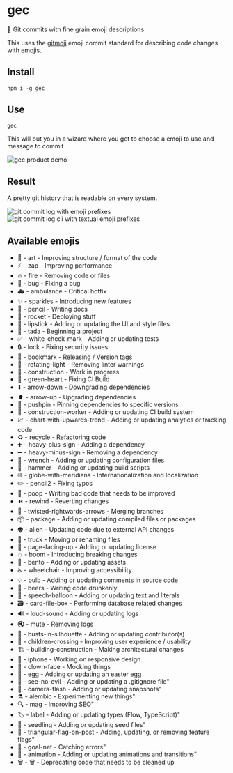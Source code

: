 # gec

🌈 Git commits with fine grain emoji descriptions

This uses the [gitmoji](https://gitmoji.carloscuesta.me) emoji commit standard for describing code changes with emojis.

## Install

    npm i -g gec

## Use

    gec

This will put you in a wizard where you get to choose a emoji to use and message to commit

![gec product demo](https://res.cloudinary.com/albin-groen/image/upload/v1594931115/gec-demo_a1n9j0.gif)

## Result

A pretty git history that is readable on every system.

![git commit log with emoji prefixes](https://res.cloudinary.com/albin-groen/image/upload/v1594932388/gec-result_ca7bpo.png)
![git commit log cli with textual emoji prefixes](https://res.cloudinary.com/albin-groen/image/upload/v1594932468/Screenshot_2020-07-16_at_22.47.41_jp4snx.png)

## Available emojis

- 🎨 - art - Improving structure / format of the code
- ⚡️ - zap - Improving performance
- 🔥 - fire - Removing code or files
- 🐛 - bug - Fixing a bug
- 🚑 - ambulance - Critical hotfix
- ✨ - sparkles - Introducing new features
- 📝 - pencil - Writing docs
- 🚀 - rocket - Deploying stuff
- 💄 - lipstick - Adding or updating the UI and style files
- 🎉 - tada - Beginning a project
- ✅ - white-check-mark - Adding or updating tests
- 🔒 - lock - Fixing security issues
- 🔖 - bookmark - Releasing / Version tags
- 🚨 - rotating-light - Removing linter warnings
- 🚧 - construction - Work in progress
- 💚 - green-heart - Fixing CI Build
- ⬇️ - arrow-down - Downgrading dependencies
- ⬆️ - arrow-up - Upgrading dependencies
- 📌 - pushpin - Pinning dependencies to specific versions
- 👷 - construction-worker - Adding or updating CI build system
- 📈 - chart-with-upwards-trend - Adding or updating analytics or tracking code
- ♻️ - recycle - Refactoring code
- ➕ - heavy-plus-sign - Adding a dependency
- ➖ - heavy-minus-sign - Removing a dependency
- 🔧 - wrench - Adding or updating configuration files
- 🔨 - hammer - Adding or updating build scripts
- 🌐 - globe-with-meridians - Internationalization and localization
- ✏️ - pencil2 - Fixing typos
- 💩 - poop - Writing bad code that needs to be improved
- ⏪ - rewind - Reverting changes
- 🔀 - twisted-rightwards-arrows - Merging branches
- 📦 - package - Adding or updating compiled files or packages
- 👽 - alien - Updating code due to external API changes
- 🚚 - truck - Moving or renaming files
- 📄 - page-facing-up - Adding or updating license
- 💥 - boom - Introducing breaking changes
- 🍱 - bento - Adding or updating assets
- ♿️ - wheelchair - Improving accessibility
- 💡 - bulb - Adding or updating comments in source code
- 🍻 - beers - Writing code drunkenly
- 💬 - speech-balloon - Adding or updating text and literals
- 🗃 - card-file-box - Performing database related changes
- 🔊 - loud-sound - Adding or updating logs
- 🔇 - mute - Removing logs
- 👥 - busts-in-silhouette - Adding or updating contributor(s)
- 🚸 - children-crossing - Improving user experience / usability
- 🏗 - building-construction - Making architectural changes
- 📱 - iphone - Working on responsive design
- 🤡 - clown-face - Mocking things
- 🥚 - egg - Adding or updating an easter egg
- 🙈 - see-no-evil - Adding or updating a .gitignore file"
- 📸 - camera-flash - Adding or updating snapshots"
- ⚗ - alembic - Experimenting new things"
- 🔍 - mag - Improving SEO"
- 🏷️ - label - Adding or updating types (Flow, TypeScript)"
- 🌱 - seedling - Adding or updating seed files"
- 🚩 - triangular-flag-on-post - Adding, updating, or removing feature flags"
- 🥅 - goal-net - Catching errors"
- 💫 - animation - Adding or updating animations and transitions"
- 🗑 - :wastebasket: - Deprecating code that needs to be cleaned up